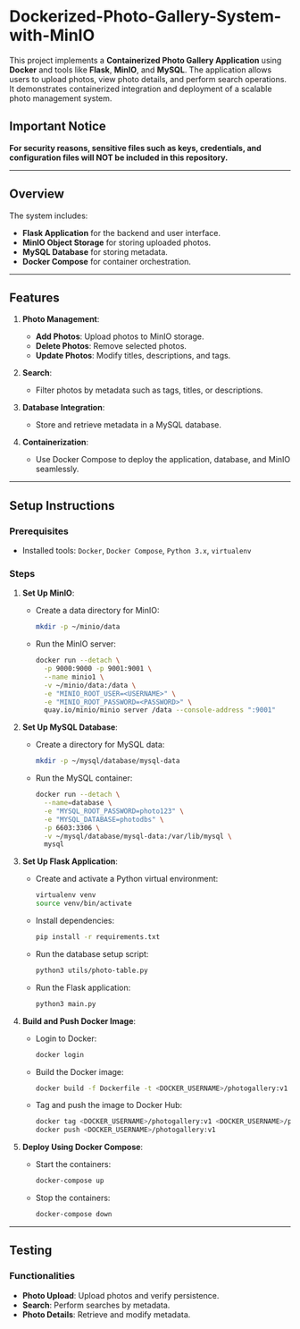 # Dockerized-Photo-Gallery-System-with-MinIO

This project implements a **Containerized Photo Gallery Application** using **Docker** and tools like **Flask**, **MinIO**, and **MySQL**. The application allows users to upload photos, view photo details, and perform search operations. It demonstrates containerized integration and deployment of a scalable photo management system.

## Important Notice
**For security reasons, sensitive files such as keys, credentials, and configuration files will NOT be included in this repository.**

---

## Overview

The system includes:
- **Flask Application** for the backend and user interface.
- **MinIO Object Storage** for storing uploaded photos.
- **MySQL Database** for storing metadata.
- **Docker Compose** for container orchestration.

---

## Features

1. **Photo Management**:
   - **Add Photos**: Upload photos to MinIO storage.
   - **Delete Photos**: Remove selected photos.
   - **Update Photos**: Modify titles, descriptions, and tags.

2. **Search**:
   - Filter photos by metadata such as tags, titles, or descriptions.

3. **Database Integration**:
   - Store and retrieve metadata in a MySQL database.

4. **Containerization**:
   - Use Docker Compose to deploy the application, database, and MinIO seamlessly.

---

## Setup Instructions

### Prerequisites

- Installed tools: `Docker`, `Docker Compose`, `Python 3.x`, `virtualenv`

### Steps

1. **Set Up MinIO**:
   - Create a data directory for MinIO:
     ```bash
     mkdir -p ~/minio/data
     ```
   - Run the MinIO server:
     ```bash
     docker run --detach \
       -p 9000:9000 -p 9001:9001 \
       --name minio1 \
       -v ~/minio/data:/data \
       -e "MINIO_ROOT_USER=<USERNAME>" \
       -e "MINIO_ROOT_PASSWORD=<PASSWORD>" \
       quay.io/minio/minio server /data --console-address ":9001"
     ```

2. **Set Up MySQL Database**:
   - Create a directory for MySQL data:
     ```bash
     mkdir -p ~/mysql/database/mysql-data
     ```
   - Run the MySQL container:
     ```bash
     docker run --detach \
       --name=database \
       -e "MYSQL_ROOT_PASSWORD=photo123" \
       -e "MYSQL_DATABASE=photodbs" \
       -p 6603:3306 \
       -v ~/mysql/database/mysql-data:/var/lib/mysql \
       mysql
     ```

3. **Set Up Flask Application**:
   - Create and activate a Python virtual environment:
     ```bash
     virtualenv venv
     source venv/bin/activate
     ```
   - Install dependencies:
     ```bash
     pip install -r requirements.txt
     ```
   - Run the database setup script:
     ```bash
     python3 utils/photo-table.py
     ```
   - Run the Flask application:
     ```bash
     python3 main.py
     ```

4. **Build and Push Docker Image**:
   - Login to Docker:
     ```bash
     docker login
     ```
   - Build the Docker image:
     ```bash
     docker build -f Dockerfile -t <DOCKER_USERNAME>/photogallery:v1 .
     ```
   - Tag and push the image to Docker Hub:
     ```bash
     docker tag <DOCKER_USERNAME>/photogallery:v1 <DOCKER_USERNAME>/photogallery:v1
     docker push <DOCKER_USERNAME>/photogallery:v1
     ```

5. **Deploy Using Docker Compose**:
   - Start the containers:
     ```bash
     docker-compose up
     ```
   - Stop the containers:
     ```bash
     docker-compose down
     ```

---

## Testing

### Functionalities
- **Photo Upload**: Upload photos and verify persistence.
- **Search**: Perform searches by metadata.
- **Photo Details**: Retrieve and modify metadata.
